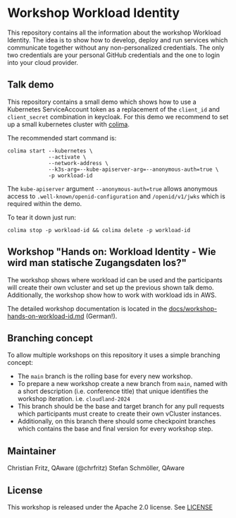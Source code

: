 # Workshop Workload Identity

This repository contains all the information about the workshop Workload Identity. The idea is to show how to develop,
deploy and run services which communicate together without any non-personalized credentials. The only two credentials
are your personal GitHub credentials and the one to login into your cloud provider.

## Talk demo

This repository contains a small demo which shows how to use a Kubernetes ServiceAccount token as a replacement of
the `client_id` and `client_secret` combination in keycloak. For this demo we recommend to set up a small kubernetes
cluster with [colima](https://github.com/abiosoft/colima).

The recommended start command is:

```shell
colima start --kubernetes \
             --activate \
             --network-address \ 
             --k3s-arg=--kube-apiserver-arg=--anonymous-auth=true \
             -p workload-id
```

The `kube-apiserver` argument `--anonymous-auth=true` allows anonymous access to `.well-known/openid-configuration`
and `/openid/v1/jwks` which is required within the demo.

To tear it down just run:

```shell
colima stop -p workload-id && colima delete -p workload-id
```

## Workshop "Hands on: Workload Identity - Wie wird man statische Zugangsdaten los?"

The workshop shows where workload id can be used and the participants will create their own vcluster and set up the
previous shown talk demo. Additionally, the workshop show how to work with workload ids in AWS.

The detailed workshop documentation is located in
the [docs/workshop-hands-on-workload-id.md](docs/workshop-hands-on-workload-id.md) (German!).

## Branching concept

To allow multiple workshops on this repository it uses a simple branching concept:

* The `main` branch is the rolling base for every new workshop.
* To prepare a new workshop create a new branch from `main`, named with a short description (i.e. conference title) that
  unique identifies the workshop iteration. i.e. `cloudland-2024`
* This branch should be the base and target branch for any pull requests which participants must create to create their
  own vCluster instances.
* Additionally, on this branch there should some checkpoint branches which contains the base and final version for every
  workshop step.

## Maintainer

Christian Fritz, QAware (@chrfritz)
Stefan Schmöller, QAware

## License

This workshop is released under the Apache 2.0 license. See [LICENSE](LICENSE)
